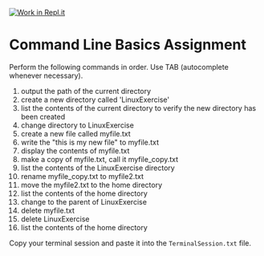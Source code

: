 [![Work in Repl.it](https://classroom.github.com/assets/work-in-replit-14baed9a392b3a25080506f3b7b6d57f295ec2978f6f33ec97e36a161684cbe9.svg)](https://classroom.github.com/online_ide?assignment_repo_id=3663576&assignment_repo_type=AssignmentRepo)
# Command Line Basics Assignment

Perform the following commands in order. Use TAB (autocomplete whenever necessary).  

1. output the path of the current directory
2. create a new directory called 'LinuxExercise'
3. list the contents of the current directory to verify the new directory has been created
4. change directory to LinuxExercise
5. create a new file called myfile.txt
6. write the "this is my new file" to myfile.txt
7. display the contents of myfile.txt
8. make a copy of myfile.txt, call it myfile_copy.txt
9. list the contents of the LinuxExercise directory
10. rename myfile_copy.txt to myfile2.txt
11. move the myfile2.txt to the home directory
12. list the contents of the home directory
13. change to the parent of LinuxExercise
14. delete myfile.txt
15. delete LinuxExercise
16. list the contents of the home directory


Copy your terminal session and paste it into the `TerminalSession.txt` file.
